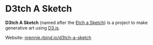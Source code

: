 # D3tch A Sketch

**D3tch A Sketch** (named after the [Etch a Sketch](https://en.wikipedia.org/wiki/Etch_A_Sketch)) is a project to make generative art using [D3.js](https://d3js.org/).

Website: [nrennie.rbind.io/d3tch-a-sketch](https://nrennie.rbind.io/d3tch-a-sketch)